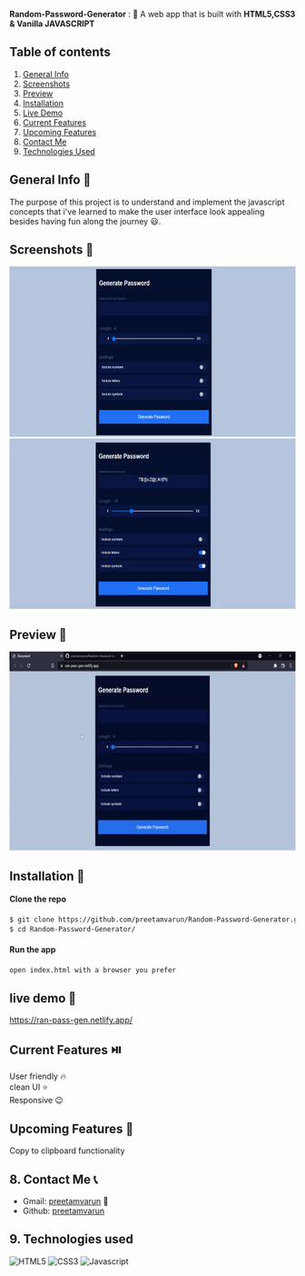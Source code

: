 **Random-Password-Generator** : :jack_o_lantern:
A web app that is built with **HTML5,CSS3 & Vanilla JAVASCRIPT**  

## Table of contents
1. [General Info](#generalInfo)
2. [Screenshots](#screenshots)
3. [Preview](#preview)
4. [Installation](#Installation)
5. [Live Demo](#liveDemo)
6. [Current Features](#currentFeatures)
7. [Upcoming Features](#upcomingFeatures)
8. [Contact Me](#contactMe)
9. [Technologies Used](#tech)
<a name = "generalInfo"> </a>
## General Info 📝
The purpose of this project is to understand and implement the javascript concepts that i've learned to make the user interface look appealing besides having fun along the journey :smiley:.

<a name = "screenshots"> </a>
## Screenshots 📸
<img src = "images/a.png" alt = "taskListImage" height = 300 width = 600>
<img src = "images/b.png" alt = "taskListImage" height = 300 width = 600>

<a name = "preview"> </a>
## Preview 🎥
<img src = 'images/preview.gif' alt = 'preview' height = 350 width = 600>

<a name = "Installation"> </a>
## Installation 📀
#### Clone the repo
```sh
$ git clone https://github.com/preetamvarun/Random-Password-Generator.git
$ cd Random-Password-Generator/
```
#### Run the app
```sh
open index.html with a browser you prefer
```
<a name = "liveDemo"> </a>
## live demo 👾
https://ran-pass-gen.netlify.app/

<a name = "currentFeatures"> </a>
## Current Features ⏯️
User friendly 🔥 <br>
clean UI ⭐ <br>
Responsive 😉

<a name = "upcomingFeatures"> </a>
## Upcoming Features 🌠
Copy to clipboard functionality

<a name = "contactMe"> </a>
## 8. Contact Me 📞
- Gmail: [preetamvarun](mailto:preetamvarun99@gmail.com) 📧
- Github: [preetamvarun](https://github.com/preetamvarun) 

<a name = "tech"> </a>
## 9. Technologies used
![HTML5](https://img.shields.io/badge/html5-%23E34F26.svg?style=for-the-badge&logo=html5&logoColor=white)
![CSS3](https://img.shields.io/badge/css3-%231572B6.svg?style=for-the-badge&logo=css3&logoColor=white)
![Javascript](https://img.shields.io/badge/javascript-%231572B6.svg?style=for-the-badge&logo=javascript&logoColor=white)

